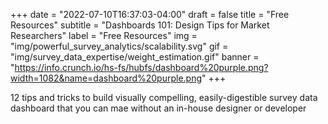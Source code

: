 +++
date = "2022-07-10T16:37:03-04:00"
draft = false
title = "Free Resources"
subtitle = "Dashboards 101: Design Tips for Market Researchers"
label = "Free Resources"
img = "img/powerful_survey_analytics/scalability.svg"
gif = "img/survey_data_expertise/weight_estimation.gif"
banner = "https://info.crunch.io/hs-fs/hubfs/dashboard%20purple.png?width=1082&name=dashboard%20purple.png"
+++

12 tips and tricks to build visually compelling, easily-digestible survey data dashboard that you can mae without an in-house designer or developer
